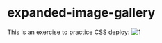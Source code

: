 # expanded-image-gallery
This is an exercise to practice CSS
deploy: 
![1](https://user-images.githubusercontent.com/91487119/219432759-1d430a60-3753-4478-a64d-558cc2cad5b8.png)
